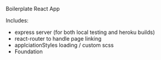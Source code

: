 Boilerplate React App

Includes:
- express server (for both local testing and heroku builds)
- react-router to handle page linking
- applciationStyles loading / custom scss
- Foundation
